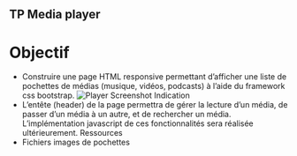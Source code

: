 ## TP Media player 

# Objectif
* Construire une page HTML responsive permettant d’afficher une liste de pochettes de médias
(musique, vidéos, podcasts) à l’aide du framework css bootstrap.
![Player Screenshot](https://github.com/AzzRun/ENI-Project-s/blob/master/Web%20Development%20(Client%20Side)/HTML5Application/res/Capture.PNG?raw=true)
Indication
* L’entête (header) de la page permettra de gérer la lecture d’un média, de passer d’un média à un
autre, et de rechercher un média.
L’implémentation javascript de ces fonctionnalités sera réalisée ultérieurement.
Ressources
* Fichiers images de pochettes 


